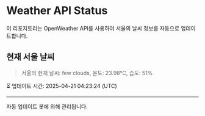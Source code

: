 
# Weather API Status

이 리포지토리는 OpenWeather API를 사용하여 서울의 날씨 정보를 자동으로 업데이트합니다.

## 현재 서울 날씨
> 서울의 현재 날씨: few clouds, 온도: 23.98°C, 습도: 51%

⏳ 업데이트 시간: 2025-04-21 04:23:24 (UTC)

---
자동 업데이트 봇에 의해 관리됩니다.
